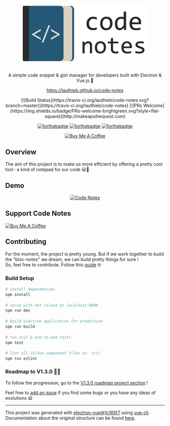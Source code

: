<div align="center">
<br>
<img width="400" src="/src/renderer/assets/img/code-notes-logo-black-full.png" alt="electron-vue">
<br>
<br>
</div>

<p align="center" color="#6a737d">
A simple code snippet & gist manager for developers built with Electron & Vue.js 🚀
</p>
<p align="center">
 <a href="https://lauthieb.github.io/code-notes/" target="_blank">https://lauthieb.github.io/code-notes</a>
</p>

<div align="center">
[![Build Status](https://travis-ci.org/lauthieb/code-notes.svg?branch=master)](https://travis-ci.org/lauthieb/code-notes)
[![PRs Welcome](https://img.shields.io/badge/PRs-welcome-brightgreen.svg?style=flat-square)](http://makeapullrequest.com)

[![forthebadge](http://forthebadge.com/images/badges/built-with-love.svg)](http://forthebadge.com) [![forthebadge](http://forthebadge.com/images/badges/uses-js.svg)](http://forthebadge.com) [![forthebadge](http://forthebadge.com/images/badges/makes-people-smile.svg)](http://forthebadge.com)

<a href="https://www.buymeacoffee.com/lauthieb" target="_blank"><img src="https://www.buymeacoffee.com/assets/img/custom_images/yellow_img.png" alt="Buy Me A Coffee"></a>
</div>

## Overview

The aim of this project is to make us more efficient by offering a pretty cool tool : a kind of notepad for our code 😃📝

## Demo

<div align="center">

[![Code Notes](https://img.youtube.com/vi/lfWRwwmX9Q8/0.jpg)](https://www.youtube.com/watch?v=lfWRwwmX9Q8 "Code Notes")

</div>

## Support Code Notes

<a href="https://www.buymeacoffee.com/lauthieb" target="_blank"><img src="https://www.buymeacoffee.com/assets/img/custom_images/yellow_img.png" alt="Buy Me A Coffee"></a>

## Contributing

For the moment, the project is pretty young. But if we work together to build the "bloc-notes" we dream, we can build pretty things for sure !  
So, feel free to contribute. Follow this [guide](CONTRIBUTING.md) 🤓

### Build Setup

``` bash
# install dependencies
npm install

# serve with hot reload at localhost:9080
npm run dev

# build electron application for production
npm run build

# run unit & end-to-end tests
npm test

# lint all JS/Vue component files in `src/`
npm run eslint

```

### Roadmap to V1.3.0 💪🏻

To follow the progression, go to the [V1.3.0 roadmap project section](https://github.com/lauthieb/code-notes/projects/5) ! 

Feel free to [add an issue](https://github.com/lauthieb/code-notes/issues/new) if you find some bugs or you have any ideas of evolutions 😃

---

This project was generated with [electron-vue](https://github.com/SimulatedGREG/electron-vue)@[1c165f7](https://github.com/SimulatedGREG/electron-vue/tree/1c165f7c5e56edaf48be0fbb70838a1af26bb015) using [vue-cli](https://github.com/vuejs/vue-cli). Documentation about the original structure can be found [here](https://simulatedgreg.gitbooks.io/electron-vue/content/index.html).
